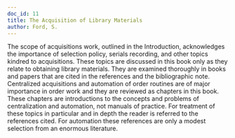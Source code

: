 ```yaml
---
doc_id: 11
title: The Acquisition of Library Materials
author: Ford, S.
---
```


The scope of acquisitions work, outlined in the Introduction,
acknowledges the importance of selection policy,
serials recording, and other topics kindred to acquisitions.
These topics are discussed in this book only as they relate
to obtaining library materials.  They are examined thoroughly
in books and papers that are cited in the references and the
bibliographic note.
  Centralized acquisitions and automation of order routines are of
major importance in order work and they are reviewed as chapters in
this book.  These chapters are introductions to the concepts and
problems of centralization and automation, not manuals of practice.
For treatment of these topics in particular and in depth the reader is
referred to the references cited.  For automation these references
are only a modest selection from an enormous literature.
